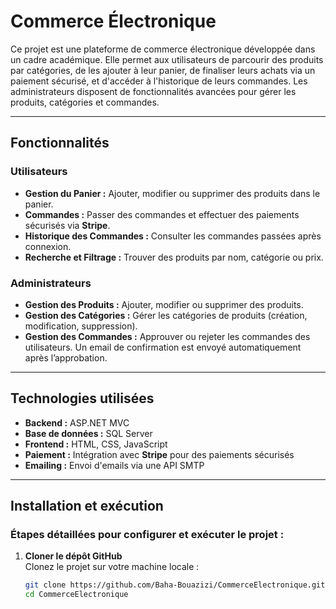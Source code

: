 # Commerce Électronique

Ce projet est une plateforme de commerce électronique développée dans un cadre académique. Elle permet aux utilisateurs de parcourir des produits par catégories, de les ajouter à leur panier, de finaliser leurs achats via un paiement sécurisé, et d'accéder à l'historique de leurs commandes. Les administrateurs disposent de fonctionnalités avancées pour gérer les produits, catégories et commandes.

---

## Fonctionnalités

### Utilisateurs
- **Gestion du Panier :** Ajouter, modifier ou supprimer des produits dans le panier.  
- **Commandes :** Passer des commandes et effectuer des paiements sécurisés via **Stripe**.  
- **Historique des Commandes :** Consulter les commandes passées après connexion.  
- **Recherche et Filtrage :** Trouver des produits par nom, catégorie ou prix.  

### Administrateurs
- **Gestion des Produits :** Ajouter, modifier ou supprimer des produits.  
- **Gestion des Catégories :** Gérer les catégories de produits (création, modification, suppression).  
- **Gestion des Commandes :** Approuver ou rejeter les commandes des utilisateurs. Un email de confirmation est envoyé automatiquement après l’approbation.  

---

## Technologies utilisées
- **Backend :** ASP.NET MVC  
- **Base de données :** SQL Server  
- **Frontend :** HTML, CSS, JavaScript  
- **Paiement :** Intégration avec **Stripe** pour des paiements sécurisés  
- **Emailing :** Envoi d'emails via une API SMTP  

---

## Installation et exécution

### Étapes détaillées pour configurer et exécuter le projet :

1. **Cloner le dépôt GitHub**  
   Clonez le projet sur votre machine locale :  
   ```bash
   git clone https://github.com/Baha-Bouazizi/CommerceElectronique.git
   cd CommerceElectronique
